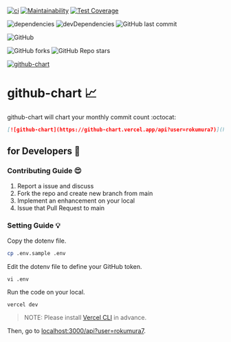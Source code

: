 [![ci](https://github.com/rokumura7/github-chart/actions/workflows/ci.yml/badge.svg)](https://github.com/rokumura7/github-chart/actions/workflows/ci.yml)
[![Maintainability](https://api.codeclimate.com/v1/badges/264a8304f34582046f72/maintainability)](https://codeclimate.com/github/rokumura7/github-chart/maintainability)
[![Test Coverage](https://api.codeclimate.com/v1/badges/264a8304f34582046f72/test_coverage)](https://codeclimate.com/github/rokumura7/github-chart/test_coverage)

![dependencies](https://david-dm.org/rokumura7/github-chart.svg)
![devDependencies](https://david-dm.org/rokumura7/github-chart/dev-status.svg)
![GitHub last commit](https://img.shields.io/github/last-commit/rokumura7/github-chart)

![GitHub](https://img.shields.io/github/license/rokumura7/github-chart)

![GitHub forks](https://img.shields.io/github/forks/rokumura7/github-chart?style=social)
![GitHub Repo stars](https://img.shields.io/github/stars/rokumura7/github-chart?style=social)

[![github-chart](https://github-chart.vercel.app/api?user=rokumura7)](https://github.com/rokumura7/github-chart)

# github-chart 📈

github-chart will chart your monthly commit count :octocat:

```markdown
[![github-chart](https://github-chart.vercel.app/api?user=rokumura7)](https://github.com/rokumura7/github-chart)
```

## for Developers 👾

### Contributing Guide :heart_eyes:

1. Report a issue and discuss
1. Fork the repo and create new branch from main
1. Implement an enhancement on your local
1. Issue that Pull Request to main

### Setting Guide :bulb:

Copy the dotenv file.
```bash
cp .env.sample .env
```

Edit the dotenv file to define your GitHub token.
```
vi .env
```

Run the code on your local.
```
vercel dev
```
> NOTE: Please install [Vercel CLI](https://vercel.com/cli) in advance.

Then, go to [localhost:3000/api?user=rokumura7](localhost:3000/api?user=rokumura7).
